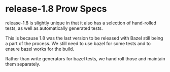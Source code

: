 # release-1.8 Prow Specs

release-1.8 is slightly unique in that it also has a selection of hand-rolled tests, as well as automatically generated tests.

This is because 1.8 was the last version to be released with Bazel still being a part of the process. We still need to use bazel
for some tests and to ensure bazel works for the build.

Rather than write generators for bazel tests, we hand roll those and maintain them separately.
